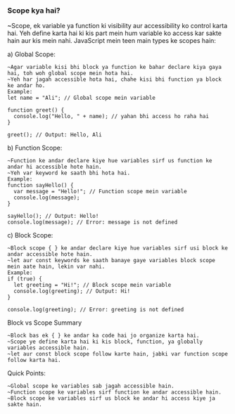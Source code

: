 ### Scope kya hai?

~Scope, ek variable ya function ki visibility aur accessibility ko control karta hai. Yeh define karta hai ki kis part mein hum variable ko access kar sakte hain aur kis mein nahi. JavaScript mein teen main types ke scopes hain:

a) Global Scope:

    ~Agar variable kisi bhi block ya function ke bahar declare kiya gaya hai, toh woh global scope mein hota hai.
    ~Yeh har jagah accessible hota hai, chahe kisi bhi function ya block ke andar ho.
    Example:
    let name = "Ali"; // Global scope mein variable

    function greet() {
      console.log("Hello, " + name); // yahan bhi access ho raha hai
    }

    greet(); // Output: Hello, Ali

b) Function Scope:

    ~Function ke andar declare kiye hue variables sirf us function ke andar hi accessible hote hain.
    ~Yeh var keyword ke saath bhi hota hai.
    Example:
    function sayHello() {
      var message = "Hello!"; // Function scope mein variable
      console.log(message);
    }

    sayHello(); // Output: Hello!
    console.log(message); // Error: message is not defined

c) Block Scope:

    ~Block scope { } ke andar declare kiye hue variables sirf usi block ke andar accessible hote hain.
    ~let aur const keywords ke saath banaye gaye variables block scope mein aate hain, lekin var nahi.
    Example:
    if (true) {
      let greeting = "Hi!"; // Block scope mein variable
      console.log(greeting); // Output: Hi!
    }

    console.log(greeting); // Error: greeting is not defined

Block vs Scope Summary

    ~Block bas ek { } ke andar ka code hai jo organize karta hai.
    ~Scope ye define karta hai ki kis block, function, ya globally variables accessible hain.
    ~let aur const block scope follow karte hain, jabki var function scope follow karta hai.

Quick Points:

    ~Global scope ke variables sab jagah accessible hain.
    ~Function scope ke variables sirf function ke andar accessible hain.
    ~Block scope ke variables sirf us block ke andar hi access kiye ja sakte hain.
